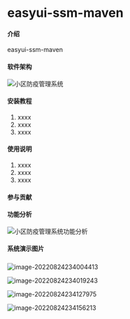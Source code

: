# easyui-ssm-maven

#### 介绍
easyui-ssm-maven

#### 软件架构

![小区防疫管理系统](M:\豆浆油条小组\小区防疫管理系统.png)


#### 安装教程

1.  xxxx
2.  xxxx
3.  xxxx

#### 使用说明

1.  xxxx
2.  xxxx
3.  xxxx

#### 参与贡献



#### 功能分析

![小区防疫管理系统功能分析](M:\豆浆油条小组\小区防疫管理系统功能分析.png)

#### 系统演示图片

##### 

![image-20220824234004413](C:\Users\lenovo\AppData\Roaming\Typora\typora-user-images\image-20220824234004413.png)

![image-20220824234019243](C:\Users\lenovo\AppData\Roaming\Typora\typora-user-images\image-20220824234019243.png)







![image-20220824234127975](C:\Users\lenovo\AppData\Roaming\Typora\typora-user-images\image-20220824234127975.png)

![image-20220824234156213](C:\Users\lenovo\AppData\Roaming\Typora\typora-user-images\image-20220824234156213.png)







